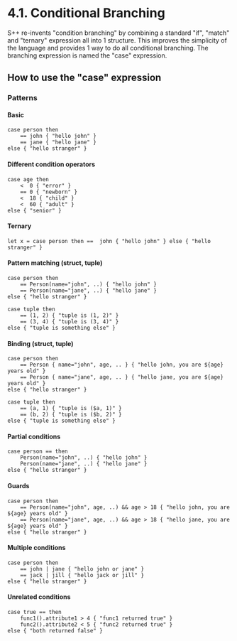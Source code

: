 # 4.1. Conditional Branching

S++ re-invents "condition branching" by combining a standard "if", "match" and "ternary" expression all into 1 
structure. This improves the simplicity of the language and provides 1 way to do all conditional branching. The 
branching expression is named the "case" expression.

## How to use the "case" expression
### Patterns
#### Basic
```
case person then
    == john { "hello john" }
    == jane { "hello jane" }
else { "hello stranger" }
```

#### Different condition operators
```
case age then
    <  0 { "error" }
    == 0 { "newborn" }
    <  18 { "child" }
    <  60 { "adult" }
else { "senior" }
```

#### Ternary
```
let x = case person then ==  john { "hello john" } else { "hello stranger" }
```

#### Pattern matching (struct, tuple)
```
case person then
    == Person(name="john", ..) { "hello john" }
    == Person(name="jane", ..) { "hello jane" }
else { "hello stranger" }
```
```
case tuple then
    == (1, 2) { "tuple is (1, 2)" }
    == (3, 4) { "tuple is (3, 4)" }
else { "tuple is something else" }
```

#### Binding (struct, tuple)
```
case person then
    == Person { name="john", age, .. } { "hello john, you are ${age} years old" }
    == Person { name="jane", age, .. } { "hello jane, you are ${age} years old" }
else { "hello stranger" }
```
```
case tuple then
    == (a, 1) { "tuple is ($a, 1)" }
    == (b, 2) { "tuple is ($b, 2)" }
else { "tuple is something else" }
```

#### Partial conditions
```
case person == then
    Person(name="john", ..) { "hello john" }
    Person(name="jane", ..) { "hello jane" }
else { "hello stranger" }
```

#### Guards
```
case person then
    == Person(name="john", age, ..) && age > 18 { "hello john, you are ${age} years old" }
    == Person(name="jane", age, ..) && age > 18 { "hello jane, you are ${age} years old" }
else { "hello stranger" }
```

#### Multiple conditions
```
case person then
    == john | jane { "hello john or jane" }
    == jack | jill { "hello jack or jill" }
else { "hello stranger" }
```

#### Unrelated conditions
```
case true == then
    func1().attribute1 > 4 { "func1 returned true" }
    func2().attribute2 < 5 { "func2 returned true" }
else { "both returned false" }
```
